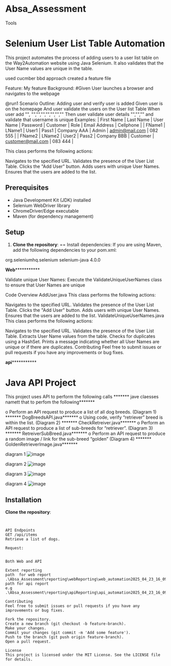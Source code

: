 # Absa_Assessment


Tools


# Selenium User List Table Automation

This project automates the process of adding users to a user list table on the Way2Automation website using Java Selenium. It also validates that the User Name values are unique in the table.

used cucmber bbd approach
created a feature file


Feature: My feature
  Background:
    #Given User launches a browser and navigates to the webpage

@run1
  Scenario Outline: Adding user and verify user is added
    Given user is on the homepage
    And user validate the users on the User list Table
    When user add "<First Name>", "<Last Name>","<User Name>","<Password>","<Customer>","<Role>","<Email Address>","<Cellphone>"
    Then  user validate user details "<First Name>","<Last Name>","<User Name>" and validate that username is unique
  Examples:
    | First Name | Last Name | User Name | Password | Customer    | Role     | Email Address     | Cellphone |
    | FName1     | LName1    | User1     | Pass1    | Company AAA | Admin    | admin@mail.com    | 082 555   |
    | FName2     | LName2    | User2     | Pass2    | Company BBB | Customer | customer@mail.com | 083 444     |



This class performs the following actions:

Navigates to the specified URL.
Validates the presence of the User List Table.
Clicks the "Add User" button.
Adds users with unique User Names.
Ensures that the users are added to the list.

## Prerequisites

- Java Development Kit (JDK) installed
- Selenium WebDriver library
- ChromeDriver/Edge executable
- Maven (for dependency management)

## Setup

1. **Clone the repository**:
==
Install dependencies: If you are using Maven, add the following dependencies to your pom.xml:

<dependencies>
<dependency>
<groupId>org.seleniumhq.selenium</groupId>
<artifactId>selenium-java</artifactId>
<version>4.0.0</version>
 </dependency>
</dependencies>

******************************Web*****************************************

Validate unique User Names: Execute the ValidateUniqueUserNames class to ensure that User Names are unique



Code Overview
AddUser.java
This class performs the following actions:

Navigates to the specified URL.
Validates the presence of the User List Table.
Clicks the "Add User" button.
Adds users with unique User Names.
Ensures that the users are added to the list.
ValidateUniqueUserNames.java
This class performs the following actions:

Navigates to the specified URL.
Validates the presence of the User List Table.
Extracts User Name values from the table.
Checks for duplicates using a HashSet.
Prints a message indicating whether all User Names are unique or if there are duplicates.
Contributing
Feel free to submit issues or pull requests if you have any improvements or bug fixes.


******************************api*****************************************


# Java API Project

This project uses API to perform the following calls                ******* jave claesses namett that to perfom the following*******


o Perform an API request to produce a list of all dog breeds. (Diagram 1)         ******* DogBreedsAPI.java*******
o Using code, verify “retriever” breed is within the list. (Diagram 2)                  ******* CheckRetreiver.java*******
o Perform an API request to produce a list of sub-breeds for “retriever”. (Diagram 3)     ******* RetreiverSubBreed.java*******
o Perform an API request to produce a random image / link for the sub-breed “golden” (Diagram 4)    ******* GoldenRetrieverImage.java*******

diagram 1
![image](https://github.com/user-attachments/assets/a7396e11-6ae5-4086-8113-db66b6db9620)

diagram 2
![image](https://github.com/user-attachments/assets/3f707740-e3b2-40e3-b21b-8c0da991bca6)

diagram 3
![image](https://github.com/user-attachments/assets/9e22f581-0651-4ef9-8137-dd074926d474)

diagram 4
![image](https://github.com/user-attachments/assets/d0b3f87a-20d6-4973-9fdb-dad54c43aa13)


## Installation


**Clone the repository**:
```


API Endpoints
GET /api/items
Retrieve a list of dogs.

Request:


Both Web and API

Extent reporting
path  for web report
.\Absa_Assessment\reporting\webReporting\web_automation2025_04_23_16_09_07.html
path for api report
e.g
.\Absa_Assessment\reporting\apiReporting\api_automation2025_04_23_16_09_07.html

Contributing
Feel free to submit issues or pull requests if you have any improvements or bug fixes.

Fork the repository.
Create a new branch (git checkout -b feature-branch).
Make your changes.
Commit your changes (git commit -m 'Add some feature').
Push to the branch (git push origin feature-branch).
Open a pull request.

License
This project is licensed under the MIT License. See the LICENSE file for details. 
